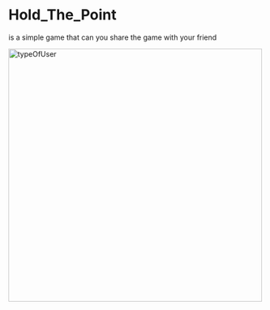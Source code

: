 # Hold_The_Point
is a simple game that can you share the game with your friend 


<img src="https://github.com/mohammadAlsaadi/Pig_Game/assets/118960271/0df2bd78-04f1-4e24-b1b2-a28edc973cf1" alt="typeOfUser" width="500" height="500">

